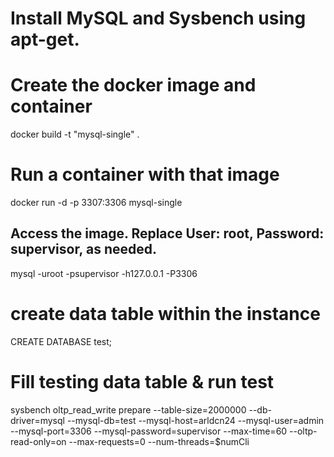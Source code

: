 
# Install MySQL and Sysbench using apt-get.

# Create the docker image and container

docker build -t "mysql-single" .

# Run a container with that image

docker run -d -p 3307:3306 mysql-single

## Access the image. Replace User: root, Password: supervisor, as needed.

mysql -uroot -psupervisor -h127.0.0.1 -P3306

# create data table within the instance

CREATE DATABASE test;

# Fill testing data table & run test

sysbench oltp_read_write prepare --table-size=2000000 --db-driver=mysql --mysql-db=test --mysql-host=arldcn24 --mysql-user=admin --mysql-port=3306 --mysql-password=supervisor --max-time=60 --oltp-read-only=on --max-requests=0 --num-threads=$numCli
